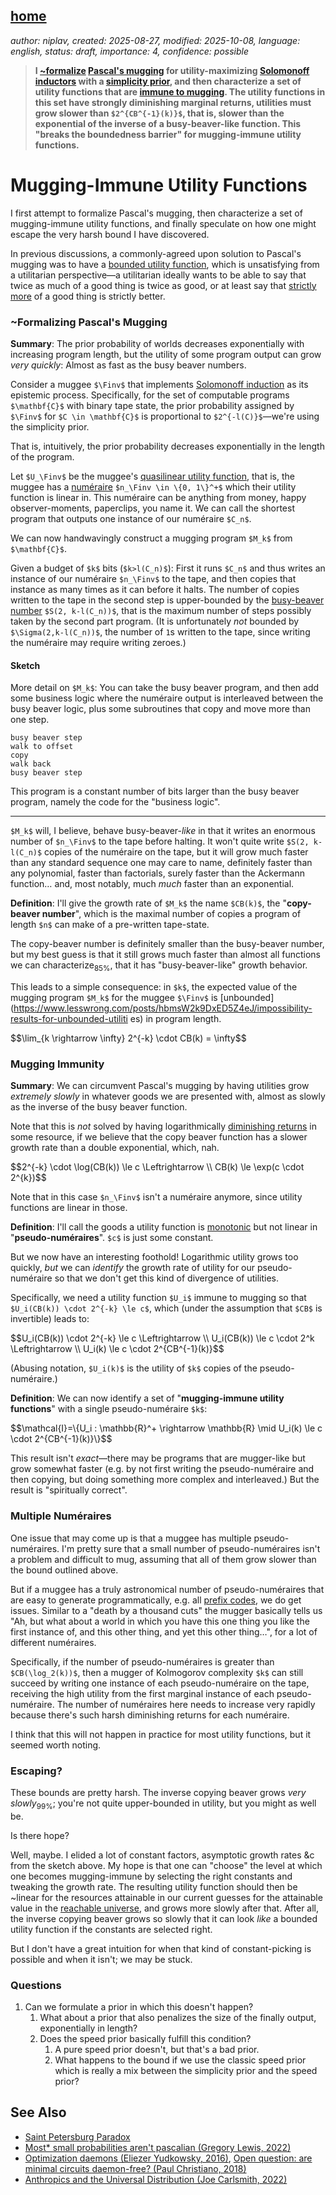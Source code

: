 [home](./index.md)
-------------------

*author: niplav, created: 2025-08-27, modified: 2025-10-08, language: english, status: draft, importance: 4, confidence: possible*

> __I [~formalize](#Formalizing_Pascals_Mugging) [Pascal's
mugging](https://nickbostrom.com/papers/pascal.pdf)
for utility-maximizing [Solomonoff
inductors](https://en.wikipedia.org/wiki/Solomonoff_induction) with a
[simplicity prior](https://en.wikipedia.org/wiki/Kolmogorov_complexity),
and then characterize a set of utility functions that are [immune to
mugging](#Mugging_Immunity). The utility functions in this set have
strongly diminishing marginal returns, utilities must grow slower than
`$2^{CB^{-1}(k)}$`, that is, slower than the exponential of the inverse
of a busy-beaver-like function. This "breaks the boundedness barrier"
for mugging-immune utility functions.__

Mugging-Immune Utility Functions
=================================

I first attempt to formalize Pascal's mugging, then characterize a set
of mugging-immune utility functions, and finally speculate on how one
might escape the very harsh bound I have discovered.

In previous discussions, a commonly-agreed upon
solution to Pascal's mugging was to have a [bounded utility
function](https://www.lesswrong.com/posts/gJxHRxnuFudzBFPuu/better-impossibility-result-for-unbounded-utilities),
which is unsatisfying from a utilitarian perspective—a
utilitarian ideally wants to be able to say that twice as much
of a good thing is twice as good, or at least say that [strictly
more](https://en.wikipedia.org/wiki/Strictly_increasing_function) of a
good thing is strictly better.

### ~Formalizing Pascal's Mugging

__Summary__: The prior probability of worlds decreases exponentially with
increasing program length, but the utility of some program output can
grow *very quickly*: Almost as fast as the busy beaver numbers.

Consider a muggee `$\Finv$` that implements [Solomonoff
induction](https://en.wikipedia.org/wiki/Solomonoff_induction)
as its epistemic process. Specifically, for the set of computable
programs `$\mathbf{C}$` with binary tape state, the prior probability
assigned by `$\Finv$` for `$C \in \mathbf{C}$` is proportional to
`$2^{-l(C)}$`—we're using the simplicity prior.

That is, intuitively, the prior probability decreases exponentially in
the length of the program.

Let `$U_\Finv$` be the muggee's [quasilinear utility
function](https://en.wikipedia.org/wiki/Quasilinear_utility_function),
that is, the muggee has a
[numéraire](https://en.wikipedia.org/wiki/Numéraire) `$n_\Finv \in \{0,
1\}^+$` which their utility function is linear in. This numéraire can be
anything from money, happy observer-moments, paperclips, you name it. We
can call the shortest program that outputs one instance of our numéraire
`$C_n$`.

We can now handwavingly construct a mugging program `$M_k$` from
`$\mathbf{C}$`.

Given a budget of `$k$` bits (`$k>l(C_n)$`): First it runs
`$C_n$` and thus writes an instance of our numéraire `$n_\Finv$`
to the tape, and then copies that instance as many times as
it can before it halts. The number of copies written to the
tape in the second step is upper-bounded by the [busy-beaver
number](https://en.wikipedia.org/wiki/Busy_Beaver_Number) `$S(2,
k-l(C_n))$`, that is the maximum number of steps possibly taken
by the second part program. (It is unfortunately *not* bounded by
`$\Sigma(2,k-l(C_n))$`, the number of `1`s written to the tape, since
writing the numéraire may require writing zeroes.)

#### Sketch

More detail on `$M_k$`: You can take the busy beaver program, and then add
some business logic where the numéraire output is interleaved between
the busy beaver logic, plus some subroutines that copy and move more
than one step.

	busy beaver step
	walk to offset
	copy
	walk back
	busy beaver step

This program is a constant number of bits larger than the busy beaver
program, namely the code for the "business logic".

---------------------

`$M_k$` will, I believe, behave busy-beaver-*like* in that it writes
an enormous number of `$n_\Finv$` to the tape before halting. It won't
quite write `$S(2, k-l(C_n)$` copies of the numéraire on the tape,
but it will grow much faster than any standard sequence one may care to
name, definitely faster than any polynomial, faster than factorials,
surely faster than the Ackermann function… and, most notably, much
*much* faster than an exponential.

__Definition__: I'll give the growth rate of `$M_k$` the name `$CB(k)$`,
the "__copy-beaver number__", which is the maximal number of copies a
program of length `$n$` can make of a pre-written tape-state.

The copy-beaver
number is definitely smaller than the busy-beaver number, but my best
guess is that it still grows much faster than almost all functions we
can characterize<sub>85%</sub>, that it has "busy-beaver-like" growth
behavior.

This leads to a simple consequence: in `$k$`, the expected
value of the mugging program `$M_k$` for the muggee `$\Finv$` is
[unbounded](https://www.lesswrong.com/posts/hbmsW2k9DxED5Z4eJ/impossibility-results-for-unbounded-utiliti
es)
in program length.

<div>
        $$\lim_{k \rightarrow \infty} 2^{-k} \cdot CB(k) = \infty$$
</div>

### Mugging Immunity

__Summary__: We can circumvent Pascal's mugging by having utilities grow
*extremely slowly* in whatever goods we are presented with, almost as
slowly as the inverse of the busy beaver function.

Note that this is *not* solved by having logarithmically [diminishing
returns](https://en.wikipedia.org/wiki/Diminishing_Returns) in some
resource, if we believe that the copy beaver function has a slower growth
rate than a double exponential, which, nah.

<div>
        $$2^{-k} \cdot \log(CB(k)) \le c \Leftrightarrow \\
        CB(k) \le \exp(c \cdot 2^{k})$$
</div>

Note that in this case `$n_\Finv$` isn't a numéraire anymore, since
utility functions are linear in those.

__Definition__: I'll call the goods a utility function is
[monotonic](https://en.wikipedia.org/wiki/Monotonic_function) but not
linear in "__pseudo-numéraires__". `$c$` is just some constant.

But we now have an interesting foothold! Logarithmic utility grows
too quickly, *but* we can *identify* the growth rate of utility for
our pseudo-numéraire so that we don't get this kind of divergence
of utilities.

Specifically, we need a utility function `$U_i$` immune to mugging so that `$U_i(CB(k)) \cdot 2^{-k} \le c$`, which (under the
assumption that `$CB$` is invertible) leads to:

<div>
        $$U_i(CB(k)) \cdot 2^{-k} \le c \Leftrightarrow \\
        U_i(CB(k)) \le c \cdot 2^k \Leftrightarrow \\
        U_i(k) \le c \cdot 2^{CB^{-1}(k)}$$
</div>

(Abusing notation, `$U_i(k)$` is the utility of `$k$` copies of the
pseudo-numéraire.)

__Definition__: We can now identify a set of "__mugging-immune utility
functions__" with a single pseudo-numéraire `$k$`:

<div>
        $$\mathcal{I}=\{U_i : \mathbb{R}^+ \rightarrow \mathbb{R} \mid U_i(k) \le c \cdot 2^{CB^{-1}(k)}\}$$
</div>

This result isn't *exact*—there may be programs that are mugger-like
but grow somewhat faster (e.g. by not first writing the pseudo-numéraire
and then copying, but doing something more complex and interleaved.) But
the result is "spiritually correct".

### Multiple Numéraires

One issue that may come up is that a muggee has multiple
pseudo-numéraires. I'm pretty sure that a small number of
pseudo-numéraires isn't a problem and difficult to mug, assuming that
all of them grow slower than the bound outlined above.

But if a muggee has a truly astronomical number of pseudo-numéraires
that are easy to generate programmatically, e.g. all [prefix
codes](https://en.wikipedia.org/wiki/Prefix_code), we do get
issues. Similar to a "death by a thousand cuts" the mugger basically
tells us "Ah, but what about a world in which you have this one thing
you like the first instance of, and this other thing, and yet this other
thing…", for a lot of different numéraires.

Specifically, if the number of pseudo-numéraires is greater than
`$CB(\log_2(k))$`, then a mugger of Kolmogorov complexity `$k$` can still
succeed by writing one instance of each pseudo-numéraire on the tape,
receiving the high utility from the first marginal instance of each
pseudo-numéraire. The number of numéraires here needs to increase
very rapidly because there's such harsh diminishing returns for each
numéraire.

I think that this will not happen in practice for most utility functions,
but it seemed worth noting.

### Escaping?

These bounds are pretty harsh. The inverse copying beaver grows *very
slowly*<sub>99%</sub>; you're not quite upper-bounded in utility, but
you might as well be.

Is there hope?

Well, maybe. I elided a lot of constant factors, asymptotic growth
rates &c from the sketch above. My hope is that one can "choose"
the level at which one becomes mugging-immune by selecting the
right constants and tweaking the growth rate. The resulting utility
function should then be ~linear for the resources attainable in
our current guesses for the attainable value in the [reachable
universe](https://en.wikipedia.org/wiki/Observable_Universe), and grows
more slowly after that. After all, the inverse copying beaver grows
so slowly that it can look *like* a bounded utility function if the
constants are selected right.

But I don't have a great intuition for when that kind of constant-picking
is possible and when it isn't; we may be stuck.

### Questions

1. Can we formulate a prior in which this doesn't happen?
	1. What about a prior that also penalizes the size of the finally output, exponentially in length?
	2. Does the speed prior basically fulfill this condition?
		1. A pure speed prior doesn't, but that's a bad prior.
		2. What happens to the bound if we use the classic speed prior which is really a mix between the simplicity prior and the speed prior?

See Also
---------

<!--TODO: anthropic capture-->

* [Saint Petersburg Paradox](https://en.wikipedia.org/wiki/St_Petersburg_Paradox)
* [Most* small probabilities aren't pascalian (Gregory Lewis, 2022)](https://forum.effectivealtruism.org/posts/5y3vzEAXhGskBhtAD/most-small-probabilities-aren-t-pascalian)
* [Optimization daemons (Eliezer Yudkowsky, 2016)](https://arbital.com/p/daemons/), [Open question: are minimal circuits daemon-free? (Paul Christiano, 2018)](https://www.lesswrong.com/posts/nyCHnY7T5PHPLjxmN/open-question-are-minimal-circuits-daemon-free)
* [Anthropics and the Universal Distribution (Joe Carlsmith, 2022)](https://joecarlsmith.com/2021/11/28/anthropics-and-the-universal-distribution)
